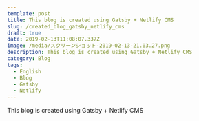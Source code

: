 ```yaml
---
template: post
title: This blog is created using Gatsby + Netlify CMS
slug: /created_blog_gatsby_netlify_cms
draft: true
date: 2019-02-13T11:08:07.337Z
image: /media/スクリーンショット-2019-02-13-21.03.27.png
description: This blog is created using Gatsby + Netlify CMS
category: Blog
tags:
  - English
  - Blog
  - Gatsby
  - Netlify
---
```

This blog is created using Gatsby + Netlify CMS
